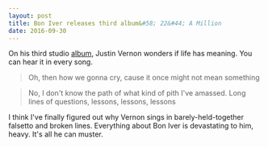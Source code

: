 ```yaml
---
layout: post
title: Bon Iver releases third album&#58; 22&#44; A Million
date: 2016-09-30
---
```

On his third studio [album](spotify:album:1PgfRdl3lPyACfUGH4pquG), Justin Vernon wonders if life has meaning. You can hear it in every song. 

> Oh, then how we gonna cry, cause it once might not mean something

> No, I don't know the path of what kind of pith I've amassed. Long lines of questions, lessons, lessons, lessons

I think I've finally figured out why Vernon sings in barely-held-together falsetto and broken lines. Everything about Bon Iver is devastating to him, heavy. It's all he can muster.